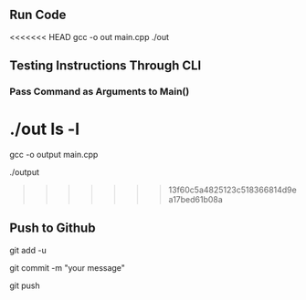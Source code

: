 ## Run Code
<<<<<<< HEAD
gcc -o out main.cpp
./out

## Testing Instructions Through CLI

### Pass Command as Arguments to Main()
./out ls -l
=======
gcc -o output main.cpp

./output
>>>>>>> 13f60c5a4825123c518366814d9ea17bed61b08a

## Push to Github
git add -u 

git commit -m "your message"

git push 
